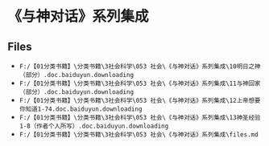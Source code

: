# 《与神对话》系列集成

## Files

- `F:/【01分类书籍】\分类书籍\3社会科学\053 社会\《与神对话》系列集成\10明日之神（部分）.doc.baiduyun.downloading`
- `F:/【01分类书籍】\分类书籍\3社会科学\053 社会\《与神对话》系列集成\11与神回家（部分）.doc.baiduyun.downloading`
- `F:/【01分类书籍】\分类书籍\3社会科学\053 社会\《与神对话》系列集成\12上帝想要你知道1-74.doc.baiduyun.downloading`
- `F:/【01分类书籍】\分类书籍\3社会科学\053 社会\《与神对话》系列集成\13神圣经验1-8（作者个人所写）.doc.baiduyun.downloading`
- `F:/【01分类书籍】\分类书籍\3社会科学\053 社会\《与神对话》系列集成\files.md`
